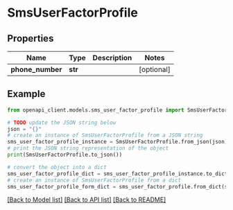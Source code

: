 # SmsUserFactorProfile


## Properties

Name | Type | Description | Notes
------------ | ------------- | ------------- | -------------
**phone_number** | **str** |  | [optional] 

## Example

```python
from openapi_client.models.sms_user_factor_profile import SmsUserFactorProfile

# TODO update the JSON string below
json = "{}"
# create an instance of SmsUserFactorProfile from a JSON string
sms_user_factor_profile_instance = SmsUserFactorProfile.from_json(json)
# print the JSON string representation of the object
print(SmsUserFactorProfile.to_json())

# convert the object into a dict
sms_user_factor_profile_dict = sms_user_factor_profile_instance.to_dict()
# create an instance of SmsUserFactorProfile from a dict
sms_user_factor_profile_form_dict = sms_user_factor_profile.from_dict(sms_user_factor_profile_dict)
```
[[Back to Model list]](../README.md#documentation-for-models) [[Back to API list]](../README.md#documentation-for-api-endpoints) [[Back to README]](../README.md)



